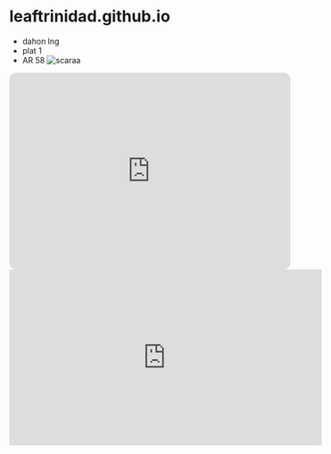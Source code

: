 # leaftrinidad.github.io
- dahon lng
- plat 1
- AR 58
![scaraa](https://scontent.fceb6-1.fna.fbcdn.net/v/t1.15752-9/316138697_1137017510352881_6505001009809672599_n.jpg?_nc_cat=102&ccb=1-7&_nc_sid=ae9488&_nc_eui2=AeF3C8of92s8B8M4NcHtBBEgTyFEdSeS_slPIUR1J5L-yRozyMv4iDNK-8WXF0XxdpGyd2DnFK16egHTnVXcGHcs&_nc_ohc=g0r6CXvVm6kAX8HlyXD&_nc_ht=scontent.fceb6-1.fna&oh=03_AdSh8Kp1lPwsB6IT56DtATvR4BYcYB19mYIJyBx4LyRqQw&oe=63A3DE9D)

<iframe style="border-radius:12px" src="https://open.spotify.com/embed/track/3OdkC5pG8vc26S26qHyBo8?utm_source=generator" width="100%" height="352" frameBorder="0" allowfullscreen="" allow="autoplay; clipboard-write; encrypted-media; fullscreen; picture-in-picture" loading="lazy"></iframe>

<iframe width="560" height="315" src="https://www.youtube.com/embed/NwOvu-j_WjY" title="YouTube video player" frameborder="0" allow="accelerometer; autoplay; clipboard-write; encrypted-media; gyroscope; picture-in-picture" allowfullscreen></iframe>

